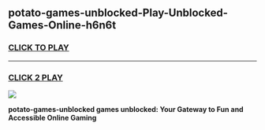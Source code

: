 
## potato-games-unblocked-Play-Unblocked-Games-Online-h6n6t
<h3>
<a href="https://premium76.site?title=potato-games-unblocked&ref=25A">CLICK TO PLAY</a></h3>
<hr>

<h3>
<a href="https://premium76.site?title=potato-games-unblocked&ref=25A">CLICK 2 PLAY</a>
  
</h3>

<a href="https://premium76.site?title=potato-games-unblocked&ref=25A"><img src="https://clearcache.store/games.png"></a>


**potato-games-unblocked games unblocked: Your Gateway to Fun and Accessible Online Gaming**
